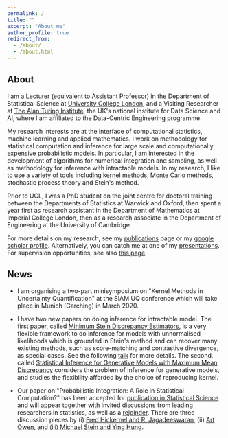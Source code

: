 ```yaml
---
permalink: /
title: ""
excerpt: "About me"
author_profile: true
redirect_from: 
  - /about/
  - /about.html
---
```


## About

I am a Lecturer (equivalent to Assistant Professor) in the Department of Statistical Science at [University College London](https://www.ucl.ac.uk/statistics/), and a Visiting Researcher at [The Alan Turing Institute](https://www.turing.ac.uk/), the UK's national institute for Data Science and AI, where I am affiliated to the Data-Centric Engineering programme.

My research interests are at the interface of computational statistics, machine learning and applied mathematics. I work on methodology for statistical computation and inference for large scale and computationally expensive probabilistic models. In particular, I am interested in the development of algorithms for numerical integration and sampling, as well as methodology for inference with intractable models. In my research, I like to use a variety of tools including kernel methods, Monte Carlo methods, stochastic process theory and Stein's method. 

Prior to UCL, I was a PhD student on the joint centre for doctoral training between the Departments of Statistics at Warwick and Oxford, then spent a year first as research assistant in the Department of Mathematics at Imperial College London, then as a research associate in the Department of Engineering at the University of Cambridge. 

For more details on my research, see my [publications](https://fxbriol.github.io/papers/) page or my [google scholar profile](https://scholar.google.co.uk/citations?user=yLBYtAwAAAAJ&hl=en). Alternatively, you can catch me at one of my [presentations](https://fxbriol.github.io/presentations/). For supervision opportunities, see also [this page](https://fxbriol.github.io/supervision/).



## News

* I am organising a two-part minisymposium on "Kernel Methods in Uncertainty Quantification" at the SIAM UQ conference which will take place in Munich (Garching) in March 2020. 

* I have two new papers on doing inference for intractable model. The first paper, called [Minimum Stein Discrepancy Estimators](https://arxiv.org/abs/1906.08283), is a very flexible framework to do inference for models with unnormalised likelihoods which is grounded in Stein's method and can recover many existing methods, such as score-matching and contrastive divergence, as special cases. See the following [talk](https://slideslive.com/38917866/minimun-stein-discrepancy-estimators) for more details. The second, called [Statistical Inference for Generative Models with Maximum Mean Discrepancy](https://arxiv.org/abs/1906.05944) considers the problem of inference for generative models, and studies the flexibility afforded by the choice of reproducing kernel.

* Our paper on "Probabilistic Integration: A Role in Statistical Computation?" has been accepted for [publication in Statistical Science](https://projecteuclid.org/euclid.ss/1555056025) and will appear together with invited discussions from leading researchers in statistics, as well as a [rejoinder](https://projecteuclid.org/euclid.ss/1555056029). There are three discussion pieces by (i) [Fred Hickernel and R. Jagadeeswaran](https://projecteuclid.org/euclid.ss/1555056026), (ii) [Art Owen](https://projecteuclid.org/euclid.ss/1555056027), and (iii) [Michael Stein and Ying Hung](https://projecteuclid.org/euclid.ss/1555056028).


